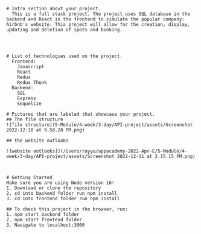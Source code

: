     # Intro section about your project.
      This is a full stack project. The project uses SQL database in the backend and React in the frontend to simulate the popular company: Airbnb's website. This project will allow for the creation, display, updating and deletion of spots and booking. 
      



    # List of technologies used on the project.
      Frontend:
        Javascript
        React
        Redux
        Redux Thunk
      Backend:
        SQL
        Express
        Sequelize

    # Pictures that are labeled that showcase your project.
    ## The file structure
    ![file structure](5-Module/4-week/3-day/API-project/assets/Screenshot 2022-12-10 at 9.58.28 PM.png)

    ## the website outlooks

    ![website outlooks]](/Users/rayyu/appacademy-2022-Apr-E/5-Module/4-week/3-day/API-project/assets/Screenshot 2022-12-11 at 2.15.15 PM.png)



    # Getting Started
    Make sure you are using Node version 16!
    1. Download or clone the repository
    2. cd into backend folder run npm install
    3. cd into frontend folder run npm install

    ## To check this project in the browser, run:
    1. npm start backend folder
    2. npm start frontend folder
    3. Navigate to localhost:3000

